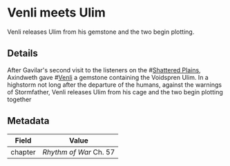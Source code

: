 # Venli meets Ulim
Venli releases Ulim from his gemstone and the two begin plotting.

## Details
After Gavilar's second visit to the listeners on the #[Shattered Plains](locations/shattered-plains), Axindweth gave #[Venli](characters/venli) a gemstone containing the Voidspren Ulim. In a highstorm not long after the departure of the humans, against the warnings of Stormfather, Venli releases Ulim from his cage and the two begin plotting together

## Metadata
| Field | Value |
| ----- | ----- |
| chapter | *Rhythm of War* Ch. 57 |
